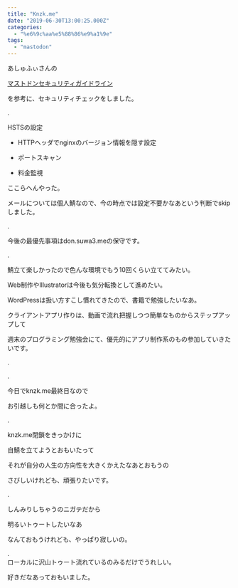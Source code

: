 ```yaml
---
title: "Knzk.me"
date: "2019-06-30T13:00:25.000Z"
categories: 
  - "%e6%9c%aa%e5%88%86%e9%a1%9e"
tags: 
  - "mastodon"
---
```


あしゅふぃさんの

[マストドンセキュリティガイドライン](http://ashphy.hateblo.jp/entry/mastodon-securit-guidelines)

を参考に、セキュリティチェックをしました。

.

HSTSの設定

- HTTPヘッダでnginxのバージョン情報を隠す設定

- ポートスキャン

- 料金監視

ここらへんやった。

メールについては個人鯖なので、今の時点では設定不要かなあという判断でskipしました。

.

今後の最優先事項はdon.suwa3.meの保守です。

.

鯖立て楽しかったので色んな環境でもう10回くらい立ててみたい。

Web制作やIllustratorは今後も気分転換として進めたい。

WordPressは扱い方すこし慣れてきたので、書籍で勉強したいなあ。

クライアントアプリ作りは、動画で流れ把握しつつ簡単なものからステップアップして

週末のプログラミング勉強会にて、優先的にアプリ制作系のもの参加していきたいです。

.

.

今日でknzk.me最終日なので

お引越しも何とか間に合ったよ。

.

knzk.me閉鎖をきっかけに

自鯖を立てようとおもいたって

それが自分の人生の方向性を大きくかえたなあとおもうの

さびしいけれども、頑張りたいです。

.

しんみりしちゃうのニガテだから

明るいトゥートしたいなあ

なんておもうけれども、やっぱり寂しいの。

.  
ローカルに沢山トゥート流れているのみるだけでうれしい。

好きだなあっておもいました。
